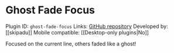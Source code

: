 # Ghost Fade Focus

Plugin ID: `ghost-fade-focus`
Links: [GitHub repository](https://github.com/skipadu/obsidian-ghost-fade-focus)
Developed by: [[skipadu]]
Mobile compatible: [[Desktop-only plugins|No]]

Focused on the current line, others faded like a ghost!
